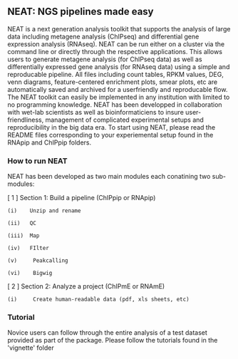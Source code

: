 ## NEAT: NGS pipelines made easy

NEAT is a next generation analysis toolkit that supports the analysis of large data including metagene analysis (ChIPseq) and differential gene expression analysis (RNAseq). 
NEAT can be run either on a cluster via the command line or directly through the respective applications. This allows users to generate metagene analysis (for ChIPseq data) as well as differentially expressed gene analysis (for RNAseq data) using a simple and reproducable pipeline. All files including count tables, RPKM values, DEG, venn diagrams, feature-centered enrichment plots, smear plots, etc are automatically saved and archived for a userfriendly and reproducable flow. 
The NEAT toolkit can easily be implemented in any institution with limited to no programming knowledge.
NEAT has been developped in collaboration with wet-lab scientists as well as bioinformaticiens to insure user-friendliness, management of complicated experimental setups and reproducibility in the big data era.
To start using NEAT, please read the README files corresponding to your experiemental setup found in the RNApip and ChIPpip folders.


### How to run NEAT
NEAT has been developed as two main modules each conatining two sub-modules:

[ 1 ]       Section 1: Build a pipeline (ChIPpip or RNApip)

    (i)    Unzip and rename

    (ii)   QC

    (iii)  Map

    (iv)   FIlter

    (v)     Peakcalling

    (vi)    Bigwig

[ 2 ]       Section 2: Analyze a project (ChIPmE or RNAmE)

    (i)     Create human-readable data (pdf, xls sheets, etc)

### Tutorial
Novice users can follow through the entire analysis of a test dataset provided as part of the package. Please follow the tutorials found in the 'vignette' folder

